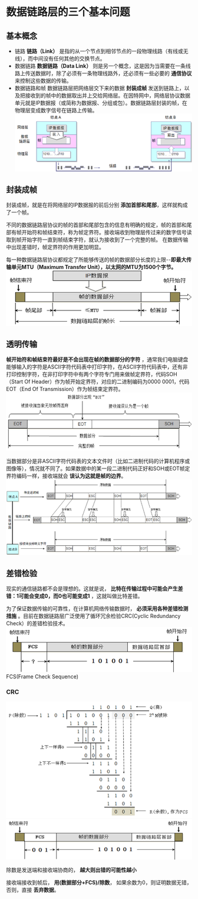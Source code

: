 # 数据链路层的三个基本问题
## 基本概念
* 链路
**链路（Link）** 是指的从一个节点到相邻节点的一段物理线路（有线或无线），而中间没有任何其他的交换节点。
* 数据链路
**数据链路（Data Link）** 则是另一个概念，这是因为当需要在一条线路上传送数据时，除了必须有一条物理线路外，还必须有一些必要的 **通信协议** 来控制这些数据的传输。
* 数据链路和帧
数据链路层把网络层交下来的数据 **封装成帧** 发送到链路上，以及把接收到的帧中的数据取出并上交给网络层。在因特网中，网络层协议数据单元就是IP数据报（或简称为数据报、分组或包）。数据链路层封装的帧，在物理层变成数字信号在链路上传输。
![Data-Link-Function](./assets/Data-Link-Function.png)

## 封装成帧
封装成帧，就是在将网络层的IP数据报的前后分别 **添加首部和尾部**，这样就构成了一个帧。

不同的数据链路层协议的帧的首部和尾部包含的信息有明确的规定，帧的首部和尾部有帧开始符和帧结束符，称为帧定界符。接收端收到物理层传过来的数字信号读取到帧开始字符一直到帧结束字符，就认为接收到了一个完整的帧。
在数据传输中出现差错时，帧定界符的作用更加明显。

每一种数据链路层协议都规定了所能够传送的帧的数据部分长度的上限--**即最大传输单元MTU（Maximum Transfer Unit），以太网的MTU为1500个字节。**
![Composite-Frame](./assets/Composite-Frame.png)

## 透明传输
**帧开始符和帧结束符最好是不会出现在帧的数据部分的字符** ，通常我们电脑键盘能够输入的字符是ASCII字符代码表中打印字符，在ASCII字符代码表中，还有非打印控制字符，在非打印字符中有两个字符专门用来做帧定界符，代码SOH（Start Of Header）作为帧开始定界符，对应的二进制编码为0000 0001，代码EOT（End Of Transmission）作为帧结束定界符。
![Transparent-Transmission](./assets/Transparent-Transmission.png)

当数据部分是非ASCII字符代码表的文本文件时（比如二进制代码的计算机程序或图像等），情况就不同了。如果数据中的某一段二进制代码正好和SOH或EOT帧定界符编码一样，接收端就会 **误认为这就是帧的边界**。
![Transparent-Transmission_Resolution](./assets/Transparent-Transmission_Resolution.png)

## 差错检验
现实的通信链路都不会是理想的。这就是说， **比特在传输过程中可能会产生差错：1可能会变成0，而0也可能变成1** ，这就叫做比特差错。

为了保证数据传输的可靠性，在计算机网络传输数据时， **必须采用各种差错检测措施** 。目前在数据链路层广泛使用了循环冗余检验CRC(Cyclic Redundancy Check）的差错检验技术。
![Error-Check](./assets/Error-Check.png)
FCS(Frame Check Sequence)

### CRC
![CRC](./assets/CRC.png)
![CRC-Error-Check](./assets/CRC-Error-Check.png)

除数是发送端和接收端协商的， **越大则出错的可能性越小**

接收端接收到帧后， **用(数据部分+FCS)/除数**， 如果余数为0，则证明数据无错，否则，直接 **丢弃数据**。
